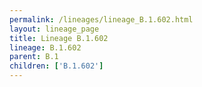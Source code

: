```yaml
---
permalink: /lineages/lineage_B.1.602.html
layout: lineage_page
title: Lineage B.1.602
lineage: B.1.602
parent: B.1
children: ['B.1.602']
---
```

